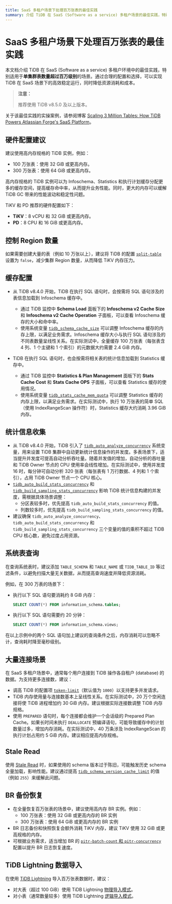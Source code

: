 ```yaml
---
title: SaaS 多租户场景下处理百万张表的最佳实践
summary: 介绍 TiDB 在 SaaS (Software as a service) 多租户场景的最佳实践，特别适用于单集群表数量超过百万级别的场景。
---
```


# SaaS 多租户场景下处理百万张表的最佳实践

本文档介绍 TiDB 在 SaaS (Software as a service) 多租户环境中的最佳实践，特别适用于**单集群表数量超过百万级别**的场景。通过合理的配置和选择，可以实现 TiDB 在 SaaS 场景下的高效稳定运行，同时降低资源消耗和成本。

> **注意：**
> 
> 推荐使用 TiDB v8.5.0 及以上版本。

关于该最佳实践的实操案例，请参阅博客 [Scaling 3 Million Tables: How TiDB Powers Atlassian Forge's SaaS Platform](https://www.pingcap.com/blog/scaling-3-million-tables-how-tidb-powers-atlassian-forge-saas-platform/)。

## 硬件配置建议

建议使用高内存规格的 TiDB 实例，例如：

- 100 万张表：使用 32 GiB 或更高内存。
- 300 万张表：使用 64 GiB 或更高内存。

高内存规格的 TiDB 实例可以为 Infoschema、Statistics 和执行计划缓存分配更多的缓存空间，提高缓存命中率，从而提升业务性能。同时，更大的内存可以缓解 TiDB GC 带来的性能波动和稳定性问题。

TiKV 和 PD 推荐的硬件配置如下：

* **TiKV**：8 vCPU 和 32 GiB 或更高内存。
* **PD**：8 CPU 和 16 GiB 或更高内存。

## 控制 Region 数量

如果需要创建大量的表（例如 10 万张以上），建议将 TiDB 的配置 [`split-table`](/tidb-configuration-file.md#split-table) 设置为 `false`，减少集群 Region 数量，从而降低 TiKV 内存压力。

## 缓存配置

* 从 TiDB v8.4.0 开始，TiDB 在执行 SQL 语句时，会按需将 SQL 语句涉及的表信息加载到 Infoschema 缓存中。

    * 通过 TiDB 监控中 **Schema Load** 面板下的 **Infoschema v2 Cache Size** 和 **Infoschema v2 Cache Operation** 子面板，可以查看 Infoschema 缓存的大小和命中率。
    * 使用系统变量 [`tidb_schema_cache_size`](/system-variables.md#tidb_schema_cache_size-从-v800-版本开始引入) 可以调整 Infoschema 缓存的内存上限，以满足业务需求。Infoschema 缓存大小与执行 SQL 语句涉及的不同表数量呈线性关系。在实际测试中，全量缓存 100 万张表（每张表含 4 列、1 个主键和 1 个索引）的元数据大约需要 2.4 GiB 内存。

* TiDB 在执行 SQL 语句时，也会按需将相关表的统计信息加载到 Statistics 缓存中。

    * 通过 TiDB 监控中 **Statistics & Plan Management** 面板下的 **Stats Cache Cost** 和 **Stats Cache OPS** 子面板，可以查看 Statistics 缓存的使用情况。
    * 使用系统变量 [`tidb_stats_cache_mem_quota`](/system-variables.md#tidb_stats_cache_mem_quota-从-v610-版本开始引入) 可以调整 Statistics 缓存的内存上限，以满足业务需求。在实际测试中，执行 10 万张表的简单 SQL（使用 IndexRangeScan 操作符）时，Statistics 缓存大约消耗 3.96 GiB 内存。

## 统计信息收集

* 从 TiDB v8.4.0 开始，TiDB 引入了 [`tidb_auto_analyze_concurrency`](/system-variables.md#tidb_auto_analyze_concurrency-从-v840-版本开始引入) 系统变量，用来设置 TiDB 集群中自动更新统计信息操作的并发度。多表场景下，适当提升并发度可提高自动分析吞吐量。随着并发值的增加，自动分析的吞吐量和 TiDB Owner 节点的 CPU 使用率会线性增加。在实际测试中，使用并发度 16 时，每分钟可自动分析 320 张表（每张表有 1 万行数据、4 列和 1 个索引），占用 TiDB Owner 节点一个 CPU 核心。
* [`tidb_auto_build_stats_concurrency`](/system-variables.md#tidb_auto_build_stats_concurrency-从-v650-版本开始引入) 和 [`tidb_build_sampling_stats_concurrency`](/system-variables.md#tidb_build_sampling_stats_concurrency-从-v750-版本开始引入) 影响 TiDB 统计信息构建的并发度，需根据具体场景调整：
    - 分区表较多时，优先提高 `tidb_auto_build_stats_concurrency` 的值。
    - 列数较多时，优先提高 `tidb_build_sampling_stats_concurrency` 的值。
* 建议确保 `tidb_auto_analyze_concurrency`、`tidb_auto_build_stats_concurrency` 和 `tidb_build_sampling_stats_concurrency` 三个变量的值的乘积不超过 TiDB CPU 核心数，避免过度占用资源。

## 系统表查询

在查询系统表时，建议添加 `TABLE_SCHEMA` 和 `TABLE_NAME` 或 `TIDB_TABLE_ID` 等过滤条件，以避免扫描大量无关数据，从而提高查询速度并降低资源消耗。

例如，在 300 万表的场景下：

- 执行以下 SQL 语句要消耗约 8 GiB 内存：

    ```sql
    SELECT COUNT(*) FROM information_schema.tables;
    ```

- 执行以下 SQL 语句需要约 20 分钟：

    ```sql
    SELECT COUNT(*) FROM information_schema.views;
    ```

在以上示例中的两个 SQL 语句加上建议的查询条件之后，内存消耗可以忽略不计，查询耗时降至毫秒级别。

## 大量连接场景

在 SaaS 多租户场景中，通常每个用户连接到 TiDB 操作各自租户 (database) 的数据。为支持更多连接数，建议：

* 调高 TiDB 的配置项 [`token-limit`](/tidb-configuration-file.md#token-limit)（默认值为 `1000`）以支持更多并发请求。
* TiDB 内存使用量与连接数基本上呈线性关系。在实际测试中，20 万个空闲连接将使 TiDB 进程增加约 30 GiB 内存。建议根据实际连接数调整 TiDB 内存规格。
* 使用 `PREPARED` 语句时，每个连接都会维护一个会话级的 Prepared Plan Cache。如果长时间未执行 `DEALLOCATE` 预编译语句，可能导致缓存中的计划数量过多，增加内存消耗。在实际测试中，40 万条涉及 IndexRangeScan 的执行计划占用约 5 GiB 内存。建议相应提高内存规格。

## Stale Read

使用 [Stale Read](/stale-read.md) 时，如果使用的 schema 版本过于陈旧，可能触发历史 schema 全量加载，影响性能。建议通过提高 [`tidb_schema_version_cache_limit`](/system-variables.md#tidb_schema_version_cache_limit-从-v740-版本开始引入) 的值（例如 `255`）来缓解此问题。

## BR 备份恢复

* 在全量恢复百万张表的场景中，建议使用高内存 BR 实例。例如：
    - 100 万张表：使用 32 GiB 或更高内存的 BR 实例
    - 300 万张表：使用 64 GiB 或更高内存的 BR 实例
* BR 日志备份和快照恢复会额外消耗 TiKV 内存，建议 TiKV 使用 32 GiB 或更高规格的内存。
* 可根据业务需求，适当增加 BR 的 [`pitr-batch-count` 和 `pitr-concurrency`](/br/br-pitr-manual.md#恢复到指定时间点-pitr) 配置以提升 BR 日志恢复速度。

## TiDB Lightning 数据导入

在使用 [TiDB Lightning](/tidb-lightning/tidb-lightning-overview.md) 导入百万张表数据时，建议：

- 对大表（超过 100 GiB）使用 TiDB Lightning [物理导入模式](/tidb-lightning/tidb-lightning-physical-import-mode.md)。
- 对小表（通常数量较多）使用 TiDB Lightning [逻辑导入模式](/tidb-lightning/tidb-lightning-logical-import-mode.md)。
